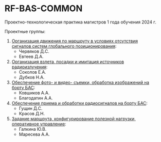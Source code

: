 # RF-BAS-COMMON
Проектно-технологическая практика магистров 1 года обучения 2024 г.

Проектные группы:
1. [Организация движения по маршруту в условиях отсутствия сигналов систем глобального позиционирования](https://github.com/DRONE520/RF-BAS-COMMON/wiki/%D0%9E%D1%80%D0%B3%D0%B0%D0%BD%D0%B8%D0%B7%D0%B0%D1%86%D0%B8%D1%8F-%D0%B4%D0%B2%D0%B8%D0%B6%D0%B5%D0%BD%D0%B8%D1%8F-%D0%BF%D0%BE-%D0%BC%D0%B0%D1%80%D1%88%D1%80%D1%83%D1%82%D1%83-%D0%B2-%D1%83%D1%81%D0%BB%D0%BE%D0%B2%D0%B8%D1%8F%D1%85-%D0%BE%D1%82%D1%81%D1%83%D1%82%D1%81%D1%82%D0%B2%D0%B8%D1%8F-%D1%81%D0%B8%D0%B3%D0%BD%D0%B0%D0%BB%D0%BE%D0%B2-%D1%81%D0%B8%D1%81%D1%82%D0%B5%D0%BC-%D0%B3%D0%BB%D0%BE%D0%B1%D0%B0%D0%BB%D1%8C%D0%BD%D0%BE%D0%B3%D0%BE-%D0%BF%D0%BE%D0%B7%D0%B8%D1%86%D0%B8%D0%BE%D0%BD%D0%B8%D1%80%D0%BE%D0%B2%D0%B0%D0%BD%D0%B8%D1%8F):
   * Червяков Д.С.
   * Евтеев Д.А.
2. [Организация взлета, посадки и имитация источников радиоизлучения](https://github.com/DRONE520/RF-BAS-COMMON/wiki/%D0%9E%D1%80%D0%B3%D0%B0%D0%BD%D0%B8%D0%B7%D0%B0%D1%86%D0%B8%D1%8F-%D0%B2%D0%B7%D0%BB%D0%B5%D1%82%D0%B0,-%D0%BF%D0%BE%D1%81%D0%B0%D0%B4%D0%BA%D0%B8-%D0%B8-%D0%B8%D0%BC%D0%B8%D1%82%D0%B0%D1%86%D0%B8%D1%8F-%D0%B8%D1%81%D1%82%D0%BE%D1%87%D0%BD%D0%B8%D0%BA%D0%BE%D0%B2-%D1%80%D0%B0%D0%B4%D0%B8%D0%BE%D0%B8%D0%B7%D0%BB%D1%83%D1%87%D0%B5%D0%BD%D0%B8%D1%8F):
   * Соколов Е.А.
   * Дубков Н.А.
3. [Обеспечение фото- и видео- съемки, обработка изображений на борту БАС](https://github.com/DRONE520/RF-BAS-COMMON/wiki/%D0%9E%D0%B1%D0%B5%D1%81%D0%BF%D0%B5%D1%87%D0%B5%D0%BD%D0%B8%D0%B5-%D1%84%D0%BE%D1%82%D0%BE%E2%80%90-%D0%B8-%D0%B2%D0%B8%D0%B4%D0%B5%D0%BE%E2%80%90-%D1%81%D1%8A%D0%B5%D0%BC%D0%BA%D0%B8,-%D0%BE%D0%B1%D1%80%D0%B0%D0%B1%D0%BE%D1%82%D0%BA%D0%B0-%D0%B8%D0%B7%D0%BE%D0%B1%D1%80%D0%B0%D0%B6%D0%B5%D0%BD%D0%B8%D0%B9-%D0%BD%D0%B0-%D0%B1%D0%BE%D1%80%D1%82%D1%83-%D0%91%D0%90%D0%A1):
   * Ковшиков А.А.
   * Благодатин А.А.
4. [Обеспечение приема и обработки радиосигналов на борту БАС](https://github.com/DRONE520/RF-BAS-COMMON/wiki/%D0%9E%D0%B1%D0%B5%D1%81%D0%BF%D0%B5%D1%87%D0%B5%D0%BD%D0%B8%D0%B5-%D0%BF%D1%80%D0%B8%D0%B5%D0%BC%D0%B0-%D0%B8-%D0%BE%D0%B1%D1%80%D0%B0%D0%B1%D0%BE%D1%82%D0%BA%D0%B8-%D1%80%D0%B0%D0%B4%D0%B8%D0%BE%D1%81%D0%B8%D0%B3%D0%BD%D0%B0%D0%BB%D0%BE%D0%B2-%D0%BD%D0%B0-%D0%B1%D0%BE%D1%80%D1%82%D1%83-%D0%91%D0%90%D0%A1):
   * Гущин Д.С.
   * Красов Д.Н.
5. [Задание маршрута, конфигурирование полезной нагрузки, оперативное управление](https://github.com/DRONE520/RF-BAS-COMMON/wiki/%D0%97%D0%B0%D0%B4%D0%B0%D0%BD%D0%B8%D0%B5-%D0%BC%D0%B0%D1%80%D1%88%D1%80%D1%83%D1%82%D0%B0,-%D0%BA%D0%BE%D0%BD%D1%84%D0%B8%D0%B3%D1%83%D1%80%D0%B8%D1%80%D0%BE%D0%B2%D0%B0%D0%BD%D0%B8%D0%B5-%D0%BF%D0%BE%D0%BB%D0%B5%D0%B7%D0%BD%D0%BE%D0%B9-%D0%BD%D0%B0%D0%B3%D1%80%D1%83%D0%B7%D0%BA%D0%B8,-%D0%BE%D0%BF%D0%B5%D1%80%D0%B0%D1%82%D0%B8%D0%B2%D0%BD%D0%BE%D0%B5-%D1%83%D0%BF%D1%80%D0%B0%D0%B2%D0%BB%D0%B5%D0%BD%D0%B8%D0%B5-%D0%91%D0%90%D0%A1):
   * Галкина Ю.В.
   * Маресева А.А.      

